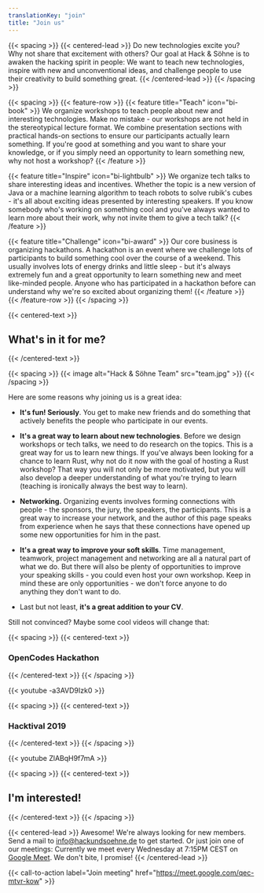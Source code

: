 ```yaml
---
translationKey: "join"
title: "Join us"
---
```


{{< spacing >}}
{{< centered-lead >}}
Do new technologies excite you? Why not share that excitement with others? Our goal at Hack & Söhne is to awaken the hacking spirit in people: We want to teach new technologies, inspire with new and unconventional ideas, and challenge people to use their creativity to build something great.
{{< /centered-lead >}}
{{< /spacing >}}

{{< spacing >}}
{{< feature-row >}}
{{< feature title="Teach" icon="bi-book" >}}
We organize workshops to teach people about new and interesting technologies. Make no mistake - our workshops are not held in the stereotypical lecture format. We combine presentation sections with practical hands-on sections to ensure our participants actually learn something. If you're good at something and you want to share your knowledge, or if you simply need an opportunity to learn something new, why not host a workshop?
{{< /feature >}}

{{< feature title="Inspire" icon="bi-lightbulb" >}}
We organize tech talks to share interesting ideas and incentives. Whether the topic is a new version of Java or a machine learning algorithm to teach robots to solve rubik's cubes - it's all about exciting ideas presented by interesting speakers. If you know somebody who's working on something cool and you've always wanted to learn more about their work, why not invite them to give a tech talk?
{{< /feature >}}

{{< feature title="Challenge" icon="bi-award" >}}
Our core business is organizing hackathons. A hackathon is an event where we challenge lots of participants to build something cool over the course of a weekend. This usually involves lots of energy drinks and little sleep - but it's always extremely fun and a great opportunity to learn something new and meet like-minded people. Anyone who has participated in a hackathon before can understand why we're so excited about organizing them!
{{< /feature >}}
{{< /feature-row >}}
{{< /spacing >}}

{{< centered-text >}}
## What's in it for me?
{{< /centered-text >}}

{{< spacing >}}
{{< image alt="Hack & Söhne Team" src="team.jpg" >}}
{{< /spacing >}}

Here are some reasons why joining us is a great idea:

- **It's fun! Seriously**. You get to make new friends and do something that actively benefits the people who participate in our events.

- **It's a great way to learn about new technologies**. Before we design workshops or tech talks, we need to do research on the topics. This is a great way for us to learn new things. If you've always been looking for a chance to learn Rust, why not do it now with the goal of hosting a Rust workshop? That way you will not only be more motivated, but you will also develop a deeper understanding of what you're trying to learn (teaching is ironically always the best way to learn).

- **Networking.** Organizing events involves forming connections with people - the sponsors, the jury, the speakers, the participants. This is a great way to increase your network, and the author of this page speaks from experience when he says that these connections have opened up some new opportunities for him in the past.

- **It's a great way to improve your soft skills**. Time management, teamwork, project management and networking are all a natural part of what we do. But there will also be plenty of opportunities to improve your speaking skills - you could even host your own workshop. Keep in mind these are only opportunities - we don't force anyone to do anything they don't want to do.

- Last but not least, **it's a great addition to your CV**.

Still not convinced? Maybe some cool videos will change that:

{{< spacing >}}
{{< centered-text >}}
### OpenCodes Hackathon
{{< /centered-text >}}
{{< /spacing >}}

{{< youtube -a3AVD9Izk0 >}}

{{< spacing >}}
{{< centered-text >}}
### Hacktival 2019
{{< /centered-text >}}
{{< /spacing >}}

{{< youtube ZlABqH9f7mA >}}

{{< spacing >}}
{{< centered-text >}}
## I'm interested!
{{< /centered-text >}}
{{< /spacing >}}

{{< centered-lead >}}
Awesome! We're always looking for new members. Send a mail to info@hackundsoehne.de to get started. Or just join one of our meetings: Currently we meet every Wednesday at 7:15PM CEST on [Google Meet](https://meet.google.com/qec-mtvr-kow). We don't bite, I promise!
{{< /centered-lead >}}

{{< call-to-action label="Join meeting" href="https://meet.google.com/qec-mtvr-kow" >}}